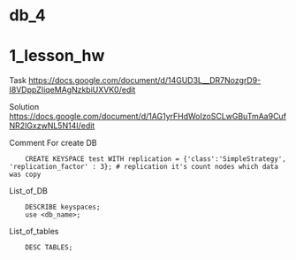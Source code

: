 # db_4

# 1_lesson_hw
Task 
https://docs.google.com/document/d/14GUD3L__DR7NozgrD9-I8VDppZIiqeMAgNzkbiUXVK0/edit

Solution
https://docs.google.com/document/d/1AG1yrFHdWoIzoSCLwGBuTmAa9CufNR2IGxzwNL5N14I/edit

Comment <Some script>
For create DB
        
        CREATE KEYSPACE test WITH replication = {'class':'SimpleStrategy', 'replication_factor' : 3}; # replication it's count nodes which data was copy
        
List_of_DB

        DESCRIBE keyspaces;
        use <db_name>;
        
List_of_tables

        DESC TABLES;

   





